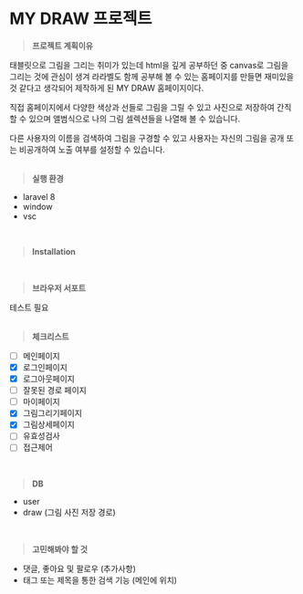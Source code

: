 # MY DRAW 프로젝트

> **프로젝트 계획이유**

태블릿으로 그림을 그리는 취미가 있는데 html을 깊게 공부하던 중 canvas로 그림을 그리는 것에 관심이 생겨 라라벨도 함께 공부해 볼 수 있는 홈페이지를 만들면 재미있을 것 같다고 생각되어 제작하게 된 MY DRAW 홈페이지이다.  

직접 홈페이지에서 다양한 색상과 선들로 그림을 그릴 수 있고 사진으로 저장하여 간직할 수 있으며 앨범식으로 나의 그림 셀렉션들을 나열해 볼 수 있습니다.  

다른 사용자의 이름을 검색하여 그림을 구경할 수 있고 사용자는 자신의 그림을 공개 또는 비공개하여 노출 여부를 설정할 수 있습니다.  
<br>

> **실행 환경** 
- laravel 8
- window
- vsc

<br>

> **Installation** 

<br>

> **브라우저 서포트**

테스트 필요  
<br>

> **체크리스트**
- [ ]  메인페이지
- [x]  로그인페이지
- [x]  로그아웃페이지
- [ ]  잘못된 경로 페이지
- [ ]  마이페이지
- [x]  그림그리기페이지
- [x]  그림상세페이지
- [ ]  유효성검사
- [ ]  접근제어

<br>

> **DB**
- user
- draw (그림 사진 저장 경로)

<br>

> **고민해봐야 할 것**
- 댓글, 좋아요 및 팔로우 (추가사항)
- 태그 또는 제목을 통한 검색 기능 (메인에 위치)
